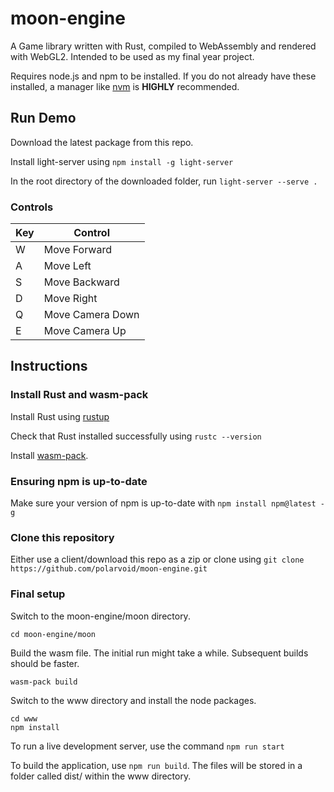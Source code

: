 # moon-engine
A Game library written with Rust, compiled to WebAssembly and rendered with WebGL2. Intended to be used as my final year project.

Requires node.js and npm to be installed. 
If you do not already have these installed, a manager like [nvm](https://github.com/nvm-sh/nvm/blob/master/README.md) is **HIGHLY** recommended.

## Run Demo

Download the latest package from this repo.

Install light-server using ```npm install -g light-server```

In the root directory of the downloaded folder, run ```light-server --serve .```

### Controls
|Key|Control|
|--|--|
|W|Move Forward|
|A|Move Left|
|S|Move Backward|
|D|Move Right|
|Q|Move Camera Down|
|E|Move Camera Up|

## Instructions
### Install Rust and wasm-pack
Install Rust using [rustup](https://www.rust-lang.org/tools/install)

Check that Rust installed successfully using ```rustc --version```

Install [wasm-pack](https://rustwasm.github.io/wasm-pack/installer/).

### Ensuring npm is up-to-date
Make sure your version of npm is up-to-date with ```npm install npm@latest -g```

### Clone this repository
Either use a client/download this repo as a zip or clone using ```git clone https://github.com/polarvoid/moon-engine.git```

### Final setup
Switch to the moon-engine/moon directory.

```cd moon-engine/moon```

Build the wasm file. The initial run might take a while. Subsequent builds should be faster.

```wasm-pack build```

Switch to the www directory and install the node packages.

```
cd www
npm install
```

To run a live development server, use the command ```npm run start```

To build the application, use ```npm run build```. The files will be stored in a folder called dist/ within the www directory.

